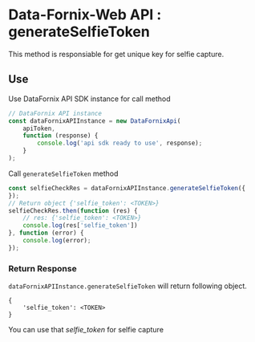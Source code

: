 # Data-Fornix-Web API : generateSelfieToken

This method is responsiable for get unique key for selfie capture.

## Use

Use DataFornix API SDK instance for call method

```js
// DataFornix API instance
const dataFornixAPIInstance = new DataFornixApi(
    apiToken,
    function (response) {
        console.log('api sdk ready to use', response);
    }
);
```

Call `generateSelfieToken` method

```js
const selfieCheckRes = dataFornixAPIInstance.generateSelfieToken({
});
// Return object {'selfie_token': <TOKEN>}
selfieCheckRes.then(function (res) {
    // res: {'selfie_token': <TOKEN>}
    console.log(res['selfie_token'])
}, function (error) {
    console.log(error);
});
```

### **Return Response**

`dataFornixAPIInstance.generateSelfieToken` will return following object.

```
{
    'selfie_token': <TOKEN>
}
```
You can use that *selfie_token* for selfie capture